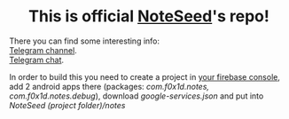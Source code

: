 <h1 align="center">
This is official <a href="https://play.google.com/store/apps/details?id=com.f0x1d.notes">NoteSeed</a>'s repo!
  </h1>

<p>
  There you can find some interesting info:</br>
<a href="https://t.me/noteseed_app">Telegram channel</a>.</br>
<a href="https://t.me/noteseed_app_chat">Telegram chat</a>. </br>
</p>
  
<p>In order to build this you need to create a project in <a href="https://console.firebase.google.com">your firebase console</a>, add 2 android apps there (packages: <i>com.f0x1d.notes, com.f0x1d.notes.debug</i>), download <i>google-services.json</i> and put into <i>NoteSeed (project folder)/notes</i></p>
